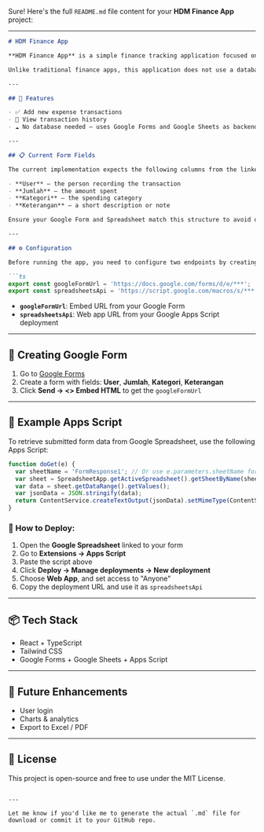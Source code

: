 Sure! Here's the full `README.md` file content for your **HDM Finance App** project:

---

```markdown
# HDM Finance App

**HDM Finance App** is a simple finance tracking application focused on recording your daily expenses. It provides an easy-to-use interface to add new transactions and view your transaction history.

Unlike traditional finance apps, this application does not use a database. Instead, it integrates directly with **Google Forms** and **Google Spreadsheets**, making setup and data storage free and cloud-based.

---

## 🚀 Features

- ✅ Add new expense transactions
- 📄 View transaction history
- ☁️ No database needed – uses Google Forms and Google Sheets as backend

---

## 📋 Current Form Fields

The current implementation expects the following columns from the linked Google Form or Spreadsheet:

- **User** – the person recording the transaction  
- **Jumlah** – the amount spent  
- **Kategori** – the spending category  
- **Keterangan** – a short description or note

Ensure your Google Form and Spreadsheet match this structure to avoid data issues.

---

## ⚙️ Configuration

Before running the app, you need to configure two endpoints by creating a file called `config.tsx` inside the `/src` folder with the following content:

```ts
export const googleFormUrl = 'https://docs.google.com/forms/d/e/***';  
export const spreadsheetsApi = 'https://script.google.com/macros/s/***';
```

- **`googleFormUrl`**: Embed URL from your Google Form  
- **`spreadsheetsApi`**: Web app URL from your Google Apps Script deployment

---

## 📝 Creating Google Form

1. Go to [Google Forms](https://docs.google.com/forms/u/0/?hl=id)
2. Create a form with fields: **User**, **Jumlah**, **Kategori**, **Keterangan**
3. Click **Send → <> Embed HTML** to get the `googleFormUrl`

---

## 📡 Example Apps Script

To retrieve submitted form data from Google Spreadsheet, use the following Apps Script:

```javascript
function doGet(e) {
  var sheetName = 'FormResponse1'; // Or use e.parameters.sheetName for dynamic access
  var sheet = SpreadsheetApp.getActiveSpreadsheet().getSheetByName(sheetName);
  var data = sheet.getDataRange().getValues();
  var jsonData = JSON.stringify(data);
  return ContentService.createTextOutput(jsonData).setMimeType(ContentService.MimeType.JSON);
}
```

### 📌 How to Deploy:

1. Open the **Google Spreadsheet** linked to your form
2. Go to **Extensions → Apps Script**
3. Paste the script above
4. Click **Deploy → Manage deployments → New deployment**
5. Choose **Web App**, and set access to "Anyone"
6. Copy the deployment URL and use it as `spreadsheetsApi`

---

## 📦 Tech Stack

- React + TypeScript  
- Tailwind CSS  
- Google Forms + Google Sheets + Apps Script  

---

## 🧪 Future Enhancements

- User login
- Charts & analytics
- Export to Excel / PDF

---

## 📄 License

This project is open-source and free to use under the MIT License.
```

---

Let me know if you'd like me to generate the actual `.md` file for download or commit it to your GitHub repo.
